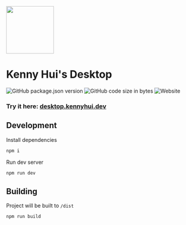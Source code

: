 <img src="https://github.com/user-attachments/assets/0d6a5000-5509-4cd6-927e-e0a4bf23edf2" height=128>

# Kenny Hui's Desktop

![GitHub package.json version](https://img.shields.io/github/package-json/v/khui0/kennyhui-desktop?color=%23600cae)
![GitHub code size in bytes](https://img.shields.io/github/languages/code-size/khui0/kennyhui-desktop?color=%23600cae)
![Website](https://img.shields.io/website?url=https%3A%2F%2Fdesktop.kennyhui.dev%2F&color=%23600cae)

### Try it here: [desktop.kennyhui.dev](https://desktop.kennyhui.dev/)



## Development

Install dependencies

```bash
npm i
```

Run dev server

```bash
npm run dev
```

## Building

Project will be built to `/dist`

```bash
npm run build
```
